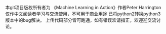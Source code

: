 本git项目版权所有者为 《Machine Learning in Action》作者Peter Harrington
仅作中文阅读者学习与交流使用，不可用于商业用途
已将python2转换python3版本中的bug解决。
上传代码部分皆可跑通，如有错误欢请指正，欢迎迎交流讨论。